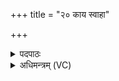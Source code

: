 +++
title = "२० काय स्वाहा"

+++
<details><summary>पदपाठः</summary>

काय॑। स्वाहा॑। कस्मै॑। स्वाहा॑। क॒त॒मस्मै॑। स्वाहा॑। स्वाहा॑। आ॒धिमित्या॒ऽधिम्। आधी॑ता॒येत्याऽधी॑ताय। स्वाहा॑। मनः॑। प्र॒जाप॑तय॒ इति॑ प्र॒जाऽप॑तये। स्वाहा॑। चि॒त्तम्। विज्ञा॑ता॒येति॑ विऽज्ञा॑ताय। अदि॑त्यै। स्वाहा॑। अदि॑त्यै। म॒ह्यै। स्वाहा॑। अदि॑त्यै। सु॒मृ॒डी॒काया॒ इति॑ सुऽमृडी॒कायै॑। स्वाहा॑। सर॑स्वत्यै। स्वाहा॑। सर॑स्वत्यै। पा॒व॒कायै॑। स्वाहा॑। सर॑स्वत्यै। बृ॒ह॒त्यै। स्वाहा॑। पू॒ष्णे। स्वाहा॑। पू॒ष्णे। प्र॒प॒थ्या᳖येति॑ प्रऽपथ्या᳖य। स्वाहा॑। पू॒ष्णे। न॒रन्धि॑षाय। स्वाहा॑। त्वष्ट्रे॑। स्वाहा॒। त्वष्ट्रे॑। तु॒रीपा॑य। स्वाहा॑। त्वष्ट्रे॑। पु॒रु॒रूपा॒येति॑ पुरु॒ऽरूपा॑य स्वाहा॑। विष्ण॑वे। स्वाहा॑। विष्ण॑वे। नि॒भू॒य॒पायेति॑ निभूय॒ऽपाय॑। स्वाहा॑। विष्ण॑वे। शि॒पि॒वि॒ष्टायेति॑ शिपि॒ऽवि॒ष्टाय॑। स्वाहा॑। २०।
</details>

<details><summary>अधिमन्त्रम् (VC)</summary>

- प्रजापत्यादयो देवताः
- प्रजापतिर्ऋषिः
- आद्यस्य भुरिग्धृतिः
- ऋषभः
</details>